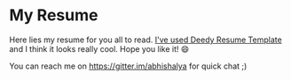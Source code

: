 # My Resume

Here lies my resume for you all to read. [I've used Deedy Resume Template](https://github.com/deedy/Deedy-Resume)
and I think it looks really cool. Hope you like it! :smile:

You can reach me on https://gitter.im/abhishalya for quick chat ;)
